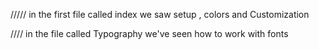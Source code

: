 ///// in the first file called index we saw setup , colors and Customization

//// in the file called Typography we've seen how to work with fonts

